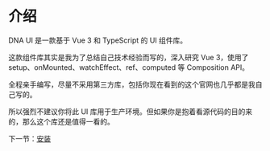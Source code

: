 # 介绍
DNA UI 是一款基于 Vue 3 和 TypeScript 的 UI 组件库。

这款组件库其实是我为了总结自己技术经验而写的，深入研究 Vue 3，使用了 setup、onMounted、watchEffect、ref、computed 等 Composition API。

全程亲手编写，尽量不采用第三方库，包括你现在看到的这个官网也几乎都是我自己写的。

所以强烈不建议你将此 UI 库用于生产环境。但如果你是抱着看源代码的目的来的，那么这个库还是值得一看的。

下一节：[安装](#/doc/install)